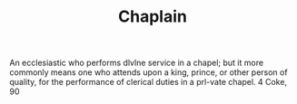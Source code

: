 ---
title: Chaplain
letter: C
permalink: "/definitions/bld-chaplain.html"
body: An ecclesiastic who performs dlvlne service in a chapel; but it more commonly
  means one who attends upon a king, prince, or other person of quality, for the performance
  of clerical duties in a prl-vate chapel. 4 Coke, 90
published_at: '2018-07-07'
source: Black's Law Dictionary 2nd Ed (1910)
layout: post
---